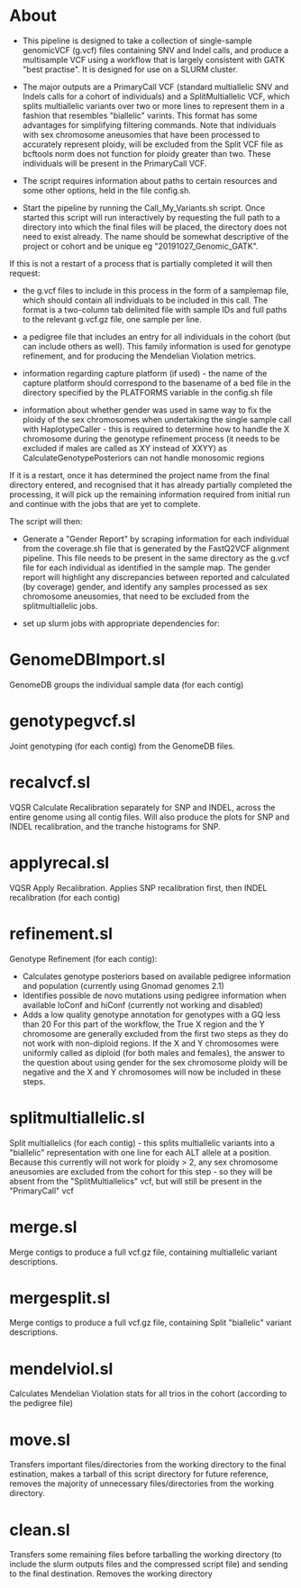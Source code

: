 # About
- This pipeline is designed to take a collection of single-sample genomicVCF (g.vcf) files containing SNV and Indel calls, and produce a multisample VCF using a workflow that is largely consistent with GATK "best practise". It is designed for use on a SLURM cluster.

- The major outputs are a PrimaryCall VCF (standard multiallelic SNV and Indels calls for a cohort of individuals) and a SplitMultiallelic VCF, which splits multiallelic variants over two or more lines to represent them in a fashion that resembles "biallelic" varints. This format has some advantages for simplifying filtering commands. Note that individuals with sex chromosome aneusomies that have been processed to accurately represent ploidy, will be excluded from the Split VCF file as bcftools norm does not function for ploidy greater than two. These individuals will be present in the PrimaryCall VCF. 

- The script requires information about paths to certain resources and some other options, held in the file config.sh.

- Start the pipeline by running the Call_My_Variants.sh script. Once started this script will run interactively by requesting the full path to a directory into which the final files will be placed, the directory does not need to exist already. The name should be somewhat descriptive of the project or cohort and be unique eg "20191027_Genomic_GATK". 

If this is not a restart of a process that is partially completed it will then request:

- the g.vcf files to include in this process in the form of a samplemap file, which should contain all individuals to be included in this call. The format is a two-column tab delimited file with sample IDs and full paths to the relevant g.vcf.gz file, one sample per line.

- a pedigree file that includes an entry for all individuals in the cohort (but can include others as well). This family information is used for genotype refinement, and for producing the Mendelian Violation metrics.

- information regarding capture platform (if used) - the name of the capture platform should correspond to the basename of a bed file in the directory specified by the PLATFORMS variable in the config.sh file

- information about whether gender was used in same way to fix the ploidy of the sex chromosomes when undertaking the single sample call with HaplotypeCaller - this is required to determine how to handle the X chromosome during the genotype refinement process (it needs to be excluded if males are called as XY instead of XXYY) as CalculateGenotypePosteriors can not handle monosomic regions

If it is a restart, once it has determined the project name from the final directory entered, and recognised that it has already partially completed the processing, it will pick up the remaining information required from initial run and continue with the jobs that are yet to complete.

The script will then:
- Generate a "Gender Report" by scraping information for each individual from the coverage.sh file that is generated by the FastQ2VCF alignment pipeline. This file needs to be present in the same directory as the g.vcf file for each individual as identified in the sample map. The gender report will highlight any discrepancies between reported and calculated (by coverage) gender, and identify any samples processed as sex chromosome aneusomies, that need to be excluded from the splitmultiallelic jobs.
 
- set up slurm jobs with appropriate dependencies for:

# GenomeDBImport.sl
GenomeDB groups the individual sample data (for each contig)

# genotypegvcf.sl
Joint genotyping (for each contig) from the GenomeDB files.

# recalvcf.sl
VQSR Calculate Recalibration separately for SNP and INDEL, across the entire genome using all contig files. Will also produce the plots for SNP and INDEL recalibration, and the tranche histograms for SNP.

# applyrecal.sl
VQSR Apply Recalibration. Applies SNP recalibration first, then INDEL recalibration (for each contig)

# refinement.sl
Genotype Refinement (for each contig):
- Calculates genotype posteriors based on available pedigree information and population (currently using Gnomad genomes 2.1)
- Identifies possible de novo mutations using pedigree information when available loConf and hiConf (currently not working and disabled)
- Adds a low quality genotype annotation for genotypes with a GQ less than 20
For this part of the workflow, the True X region and the Y chromosome are generally excluded from the first two steps as they do not work with non-diploid regions. If the X and Y chromosomes were uniformly called as diploid (for both males and females), the answer to the question about using gender for the sex chromosome ploidy will be negative and the X and Y chromosomes will now be included in these steps.

# splitmultiallelic.sl
Split multiallelics (for each contig) - this splits multiallelic variants into a "biallelic" representation with one line for each ALT allele at a position. Because this currently will not work for ploidy > 2, any sex chromosome aneusomies are excluded from the cohort for this step - so they will be absent from the "SplitMultiallelics" vcf, but will still be present in the "PrimaryCall" vcf

# merge.sl
Merge contigs to produce a full vcf.gz file, containing multiallelic variant descriptions.

# mergesplit.sl
Merge contigs to produce a full vcf.gz file, containing Split "biallelic" variant descriptions.

# mendelviol.sl
Calculates Mendelian Violation stats for all trios in the cohort (according to the pedigree file)

# move.sl 
Transfers important files/directories from the working directory to the final estination, makes a tarball of this script directory for future reference, removes the majority of unnecessary files/directories from the working directory.

# clean.sl
Transfers some remaining files before tarballing the working directory (to include the slurm outputs files and the compressed script file) and sending to the final destination. Removes the working directory
